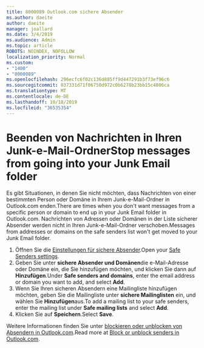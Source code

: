 ```yaml
---
title: 8000089 Outlook.com sichere Absender
ms.author: daeite
author: daeite
manager: joallard
ms.date: 3/4/2019
ms.audience: Admin
ms.topic: article
ROBOTS: NOINDEX, NOFOLLOW
localization_priority: Normal
ms.custom:
- "1400"
- "8000089"
ms.openlocfilehash: 296ecfc6f02c136d885ff9d447291b3f73ef96c6
ms.sourcegitcommit: 037331d71f06750d972c0b6278b23bb15c4806ca
ms.translationtype: MT
ms.contentlocale: de-DE
ms.lasthandoff: 10/18/2019
ms.locfileid: "36535354"
---
```

# <a name="stop-messages-from-going-into-your-junk-email-folder"></a><span data-ttu-id="09b42-102">Beenden von Nachrichten in Ihren Junk-e-Mail-Ordner</span><span class="sxs-lookup"><span data-stu-id="09b42-102">Stop messages from going into your Junk Email folder</span></span>

<span data-ttu-id="09b42-103">Es gibt Situationen, in denen Sie nicht möchten, dass Nachrichten von einer bestimmten Person oder Domäne in Ihrem Junk-e-Mail-Ordner in Outlook.com enden.</span><span class="sxs-lookup"><span data-stu-id="09b42-103">There are times when you don't want messages from a specific person or domain to end up in your Junk Email folder in Outlook.com.</span></span> <span data-ttu-id="09b42-104">Nachrichten von Adressen oder Domänen in der Liste sicherer Absender werden nicht in Ihren Junk-e-Mail-Ordner verschoben.</span><span class="sxs-lookup"><span data-stu-id="09b42-104">Messages from addresses or domains on the safe senders list won't get moved to your Junk Email folder.</span></span>

1. <span data-ttu-id="09b42-105">Öffnen Sie die [Einstellungen für sichere Absender](https://go.microsoft.com/fwlink/?linkid=2035804).</span><span class="sxs-lookup"><span data-stu-id="09b42-105">Open your [Safe Senders settings](https://go.microsoft.com/fwlink/?linkid=2035804).</span></span>
2. <span data-ttu-id="09b42-106">Geben Sie unter **sichere Absender und Domänen**die e-Mail-Adresse oder Domäne ein, die Sie hinzufügen möchten, und klicken Sie dann auf **Hinzufügen**.</span><span class="sxs-lookup"><span data-stu-id="09b42-106">Under **Safe senders and domains**, enter the email address or domain you want to add, and select **Add**.</span></span>
3. <span data-ttu-id="09b42-107">Wenn Sie Ihren sicheren Absendern eine Mailingliste hinzufügen möchten, geben Sie die Mailingliste unter **sichere Mailinglisten** ein, und wählen Sie **Hinzufügen**aus.</span><span class="sxs-lookup"><span data-stu-id="09b42-107">To add a mailing list to your safe senders, enter the mailing list under **Safe mailing lists** and select **Add**.</span></span>
4. <span data-ttu-id="09b42-108">Klicken Sie auf **Speichern**.</span><span class="sxs-lookup"><span data-stu-id="09b42-108">Select **Save**.</span></span>

<span data-ttu-id="09b42-109">Weitere Informationen finden Sie unter [blockieren oder unblocken von Absendern in Outlook.com](https://support.office.com/article/afba1c94-77bb-4f50-8b85-057cf52f4d5e?wt.mc_id=Office_Outlook_com_Alchemy).</span><span class="sxs-lookup"><span data-stu-id="09b42-109">Read more at [Block or unblock senders in Outlook.com](https://support.office.com/article/afba1c94-77bb-4f50-8b85-057cf52f4d5e?wt.mc_id=Office_Outlook_com_Alchemy).</span></span>